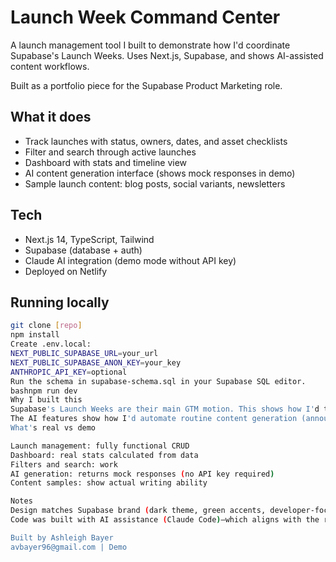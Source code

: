 # Launch Week Command Center

A launch management tool I built to demonstrate how I'd coordinate Supabase's Launch Weeks. Uses Next.js, Supabase, and shows AI-assisted content workflows.

Built as a portfolio piece for the Supabase Product Marketing role.

## What it does

- Track launches with status, owners, dates, and asset checklists
- Filter and search through active launches
- Dashboard with stats and timeline view
- AI content generation interface (shows mock responses in demo)
- Sample launch content: blog posts, social variants, newsletters

## Tech

- Next.js 14, TypeScript, Tailwind
- Supabase (database + auth)
- Claude AI integration (demo mode without API key)
- Deployed on Netlify

## Running locally
```bash
git clone [repo]
npm install
Create .env.local:
NEXT_PUBLIC_SUPABASE_URL=your_url
NEXT_PUBLIC_SUPABASE_ANON_KEY=your_key
ANTHROPIC_API_KEY=optional
Run the schema in supabase-schema.sql in your Supabase SQL editor.
bashnpm run dev
Why I built this
Supabase's Launch Weeks are their main GTM motion. This shows how I'd think about coordinating that process—tracking launches, managing stakeholders, generating content, and keeping everything organized when timelines shift and priorities compete.
The AI features show how I'd automate routine content generation (announcements, social posts, FAQs) so I could focus on strategy and high-impact work.
What's real vs demo

Launch management: fully functional CRUD
Dashboard: real stats calculated from data
Filters and search: work
AI generation: returns mock responses (no API key required)
Content samples: show actual writing ability

Notes
Design matches Supabase brand (dark theme, green accents, developer-focused aesthetic).
Code was built with AI assistance (Claude Code)—which aligns with the role's emphasis on using AI tools for marketing automation. I can walk through any architectural decisions or modify features as needed.

Built by Ashleigh Bayer
avbayer96@gmail.com | Demo
